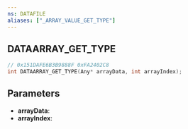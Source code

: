 ```yaml
---
ns: DATAFILE
aliases: ["_ARRAY_VALUE_GET_TYPE"]
---
```

## DATAARRAY_GET_TYPE

```c
// 0x151DAFE6B3B9888F 0xFA2402C8
int DATAARRAY_GET_TYPE(Any* arrayData, int arrayIndex);
```

## Parameters
* **arrayData**:
* **arrayIndex**:
